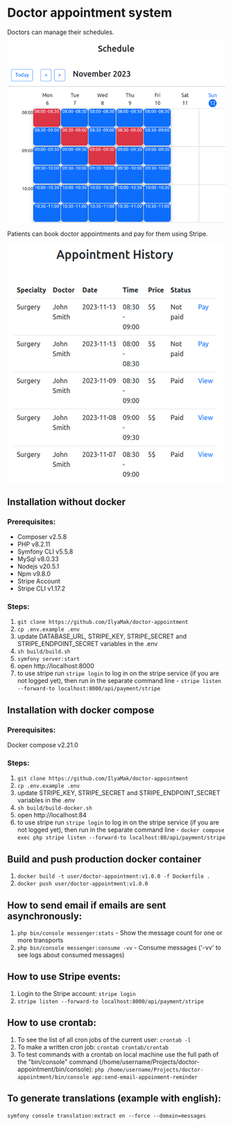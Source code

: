 # Doctor appointment system

Doctors can manage their schedules.

![Schedule](public/assets/images/doctor.png)

Patients can book doctor appointments and pay for them using Stripe.

![Appointment History](public/assets/images/patient.png)

## Installation without docker

### Prerequisites: 
- Composer v2.5.8
- PHP v8.2.11
- Symfony CLI v5.5.8
- MySql v8.0.33
- Nodejs v20.5.1
- Npm v9.8.0
- Stripe Account
- Stripe CLI v1.17.2

### Steps:
1. `git clone https://github.com/IlyaMak/doctor-appointment`
2. `cp .env.example .env`
3. update DATABASE_URL, STRIPE_KEY, STRIPE_SECRET and STRIPE_ENDPOINT_SECRET variables in the .env
4. `sh build/build.sh`
5. `symfony server:start`
6. open http://localhost:8000
7. to use stripe run `stripe login` to log in on the stripe service (if you are not logged yet), then run in the separate command line - `stripe listen --forward-to localhost:8000/api/payment/stripe`

## Installation with docker compose

### Prerequisites:
Docker compose v2.21.0

### Steps:
1. `git clone https://github.com/IlyaMak/doctor-appointment`
2. `cp .env.example .env`
3. update STRIPE_KEY, STRIPE_SECRET and STRIPE_ENDPOINT_SECRET variables in the .env
3. `sh build/build-docker.sh`
4. open http://localhost:84
5. to use stripe run `stripe login` to log in on the stripe service (if you are not logged yet), then run in the separate command line - `docker compose exec php stripe listen --forward-to localhost:80/api/payment/stripe`

## Build and push production docker container
1. `docker build -t user/doctor-appointment:v1.0.0 -f Dockerfile .`
2. `docker push user/doctor-appointment:v1.0.0`

## How to send email if emails are sent asynchronously:
1. `php bin/console messenger:stats` - Show the message count for one or more transports
2. `php bin/console messenger:consume -vv` - Consume messages ('-vv' to see logs about consumed messages)

## How to use Stripe events:
1. Login to the Stripe account: `stripe login`
2. `stripe listen --forward-to localhost:8000/api/payment/stripe`

## How to use crontab:
1. To see the list of all cron jobs of the current user: `crontab -l`
2. To make a written cron job: `crontab crontab/crontab`
3. To test commands with a crontab on local machine use the full path of the "bin/console" command (/home/username/Projects/doctor-appointment/bin/console): `php /home/username/Projects/doctor-appointment/bin/console app:send-email-appoinment-reminder`

## To generate translations (example with english):
`symfony console translation:extract en --force --domain=messages`
